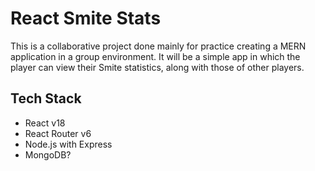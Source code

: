# React Smite Stats

This is a collaborative project done mainly for practice creating a MERN application in a group environment. It will be a simple app in which the player can view their Smite statistics, along with those of other players.

## Tech Stack

- React v18
- React Router v6
- Node.js with Express
- MongoDB?
